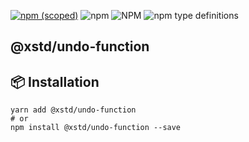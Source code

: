 [![npm (scoped)](https://img.shields.io/npm/v/@xstd/undo-function.svg)](https://www.npmjs.com/package/@xstd/undo-function)
![npm](https://img.shields.io/npm/dm/@xstd/undo-function.svg)
![NPM](https://img.shields.io/npm/l/@xstd/undo-function.svg)
![npm type definitions](https://img.shields.io/npm/types/@xstd/undo-function.svg)

## @xstd/undo-function


## 📦 Installation

```shell
yarn add @xstd/undo-function
# or
npm install @xstd/undo-function --save
```
